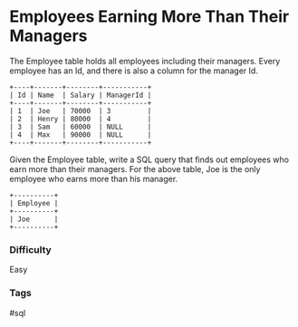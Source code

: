 # Employees Earning More Than Their Managers

The Employee table holds all employees including their managers. Every employee
has an Id, and there is also a column for the manager Id.

```
+----+-------+--------+-----------+
| Id | Name  | Salary | ManagerId |
+----+-------+--------+-----------+
| 1  | Joe   | 70000  | 3         |
| 2  | Henry | 80000  | 4         |
| 3  | Sam   | 60000  | NULL      |
| 4  | Max   | 90000  | NULL      |
+----+-------+--------+-----------+
```

Given the Employee table, write a SQL query that finds out employees who earn
more than their managers. For the above table, Joe is the only employee who
earns more than his manager.

```
+----------+
| Employee |
+----------+
| Joe      |
+----------+
```

### Difficulty

Easy

### Tags

#sql
